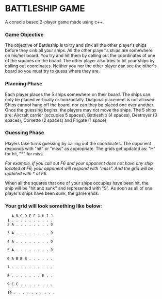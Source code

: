 # BATTLESHIP GAME
A console based 2-player game made using c++.

### Game Objective
The objective of Battleship is to try and sink all the other player's ships before they sink all your ships. All the 
other player's ships are somewhere on his/her board. You try and hit them by calling out the
coordinates of one of the squares on the board. The other player also tries to hit your ships by calling
out coordinates. Neither you nor the other player can see the other's board so you must try to guess
where they are.

### Planning Phase
Each player places the 5 ships somewhere on their board. The ships can only be placed vertically or
horizontally. Diagonal placement is not allowed. Ships cannot hang off the board, nor can they be placed
one over another.
Once the guessing begins, the players may not move the ships.
The 5 ships are: Aircraft carrier (occupies 5 spaces), Battleship (4 spaces), Destroyer (3 spaces), Corvette
(2 spaces) and Frigate (1 space)

### Guessing Phase
Players take turns guessing by calling out the coordinates. The opponent responds with "hit" or "miss"
as appropriate. The grids get updated as: "H" for hit, "*" for miss. 

_For example, if you call out F6 and your opponent does not have any ship located at F6, your opponent will respond
with "miss". And the grid will be updated with * at F6._

When all the squares that one of your ships occupies have been hit, the ship will be "hit and sunk" and represented with "S".
As soon as all of one player's ships have been sunk, the game ends.

### Your grid will look something like below:

```
   A B C D E F G H I J
 1 . . . . . . . . . .
 2 A . . . . . . . . D
 
 3 A . . . . . . . . D
 
 4 A . . . . . . . . D
 
 5 A . . . . . . . . D
 
 6 A B B B . . . . . .
 
 7 . . . . . . . . . .
 
 8 . . . . . . . E . .
 
 9 C C . . . . . . . .
 
 10 . . . . . . . . . .
 
```
